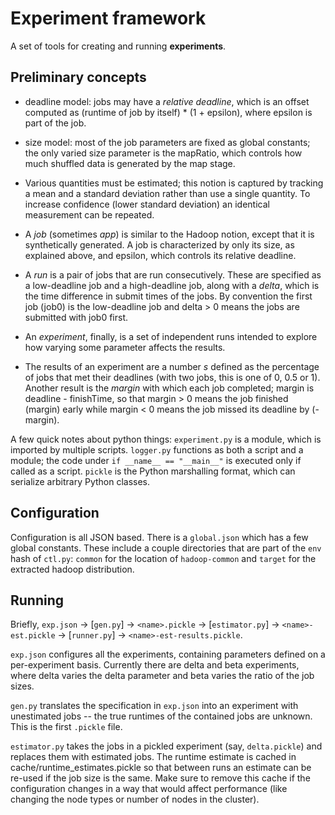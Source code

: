 # Experiment framework

A set of tools for creating and running **experiments**.

## Preliminary concepts

* deadline model: jobs may have a *relative deadline*, which is an offset computed as (runtime of job by itself) * (1 + epsilon), where epsilon is part of the job.
* size model: most of the job parameters are fixed as global constants; the only varied size parameter is the mapRatio, which controls how much shuffled data is generated by the map stage.
* Various quantities must be estimated; this notion is captured by tracking a mean and a standard deviation rather than use a single quantity. To increase confidence (lower standard deviation) an identical measurement can be repeated.

* A *job* (sometimes *app*) is similar to the Hadoop notion, except that it is synthetically generated. A job is characterized by only its size, as explained above, and epsilon, which controls its relative deadline.
* A *run* is a pair of jobs that are run consecutively. These are specified as a low-deadline job and a high-deadline job, along with a *delta*, which is the time difference in submit times of the jobs. By convention the first job (job0) is the low-deadline job and delta > 0 means the jobs are submitted with job0 first.
* An *experiment*, finally, is a set of independent runs intended to explore how varying some parameter affects the results.
* The results of an experiment are a number *s* defined as the percentage of jobs that met their deadlines (with two jobs, this is one of 0, 0.5 or 1). Another result is the *margin* with which each job completed; margin is deadline - finishTime, so that margin > 0 means the job finished (margin) early while margin < 0 means the job missed its deadline by (-margin).

A few quick notes about python things: `experiment.py` is a module, which is imported by multiple scripts. `logger.py` functions as both a script and a module; the code under `if __name__ == "__main__"` is executed only if called as a script. `pickle` is the Python marshalling format, which can serialize arbitrary Python classes.



## Configuration

Configuration is all JSON based. There is a `global.json` which has a few global constants. These include a couple directories that are part of the `env` hash of `ctl.py`: `common` for the location of `hadoop-common` and `target` for the extracted hadoop distribution.

## Running

Briefly, `exp.json` -> [`gen.py`] -> `<name>.pickle` -> [`estimator.py`] -> `<name>-est.pickle` -> [`runner.py`] -> `<name>-est-results.pickle`.

`exp.json` configures all the experiments, containing parameters defined on a per-experiment basis. Currently there are delta and beta experiments, where delta varies the delta parameter and beta varies the ratio of the job sizes.

`gen.py` translates the specification in `exp.json` into an experiment with unestimated jobs -- the true runtimes of the contained jobs are unknown. This is the first `.pickle` file.

`estimator.py` takes the jobs in a pickled experiment (say, `delta.pickle`) and replaces them with estimated jobs. The runtime estimate is cached in cache/runtime_estimates.pickle so that between runs an estimate can be re-used if the job size is the same. Make sure to remove this cache if the configuration changes in a way that would affect performance (like changing the node types or number of nodes in the cluster).